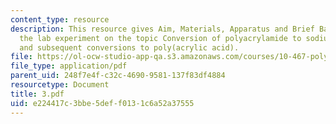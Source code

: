 ```yaml
---
content_type: resource
description: This resource gives Aim, Materials, Apparatus and Brief Background about
  the lab experiment on the topic Conversion of polyacrylamide to sodium polyacrylatesalt
  and subsequent conversions to poly(acrylic acid).
file: https://ol-ocw-studio-app-qa.s3.amazonaws.com/courses/10-467-polymer-science-laboratory-fall-2005/e224417c3bbe5deff0131c6a52a37555_3.pdf
file_type: application/pdf
parent_uid: 248f7e4f-c32c-4690-9581-137f83df4884
resourcetype: Document
title: 3.pdf
uid: e224417c-3bbe-5def-f013-1c6a52a37555
---
```

